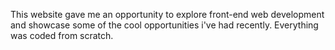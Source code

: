 This website gave me an opportunity to explore front-end web development and showcase some of the cool opportunities i've had recently. Everything was coded from scratch.
